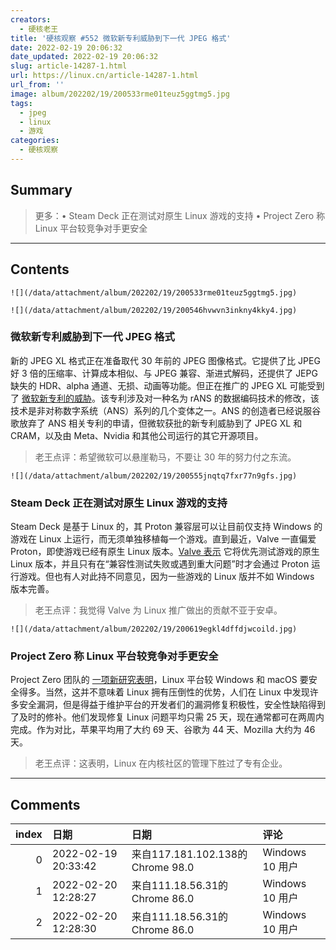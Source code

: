 ```yaml
---
creators:
  - 硬核老王
title: '硬核观察 #552 微软新专利威胁到下一代 JPEG 格式'
date: 2022-02-19 20:06:32
date_updated: 2022-02-19 20:06:32
slug: article-14287-1.html
url: https://linux.cn/article-14287-1.html
url_from: ''
image: album/202202/19/200533rme01teuz5ggtmg5.jpg
tags:
  - jpeg
  - linux
  - 游戏
categories:
  - 硬核观察
---
```


## Summary

> 更多：• Steam Deck 正在测试对原生 Linux 游戏的支持 • Project Zero 称 Linux 平台较竞争对手更安全

***

<!-- more -->

## Contents

`![](/data/attachment/album/202202/19/200533rme01teuz5ggtmg5.jpg)`

`![](/data/attachment/album/202202/19/200546hvwvn3inkny4kky4.jpg)`

### 微软新专利威胁到下一代 JPEG 格式

新的 JPEG XL 格式正在准备取代 30 年前的 JPEG 图像格式。它提供了比 JPEG 好 3 倍的压缩率、计算成本相似、与 JPEG 兼容、渐进式解码，还提供了 JEPG 缺失的 HDR、alpha 通道、无损、动画等功能。但正在推广的 JPEG XL 可能受到了 [微软新专利的威胁](https://www.theregister.com/2022/02/17/microsoft_ans_patent/)。该专利涉及对一种名为 rANS 的数据编码技术的修改，该技术是非对称数字系统（ANS）系列的几个变体之一。ANS 的创造者已经说服谷歌放弃了 ANS 相关专利的申请，但微软获批的新专利威胁到了 JPEG XL 和 CRAM，以及由 Meta、Nvidia 和其他公司运行的其它开源项目。

> 
> 老王点评：希望微软可以悬崖勒马，不要让 30 年的努力付之东流。
> 
> 
> 

`![](/data/attachment/album/202202/19/200555jnqtq7fxr77n9gfs.jpg)`

### Steam Deck 正在测试对原生 Linux 游戏的支持

Steam Deck 是基于 Linux 的，其 Proton 兼容层可以让目前仅支持 Windows 的游戏在 Linux 上运行，而无须单独移植每一个游戏。直到最近，Valve 一直偏爱 Proton，即使游戏已经有原生 Linux 版本。[Valve 表示](https://www.pcgamer.com/valve-is-testing-native-linux-ports-for-the-steam-deck-in-addition-to-proton/) 它将优先测试游戏的原生 Linux 版本，并且只有在“兼容性测试失败或遇到重大问题”时才会通过 Proton 运行游戏。但也有人对此持不同意见，因为一些游戏的 Linux 版并不如 Windows 版本完善。

> 
> 老王点评：我觉得 Valve 为 Linux 推广做出的贡献不亚于安卓。
> 
> 
> 

`![](/data/attachment/album/202202/19/200619egkl4dffdjwcoild.jpg)`

### Project Zero 称 Linux 平台较竞争对手更安全

Project Zero 团队的 [一项新研究表明](https://www.zdnet.com/article/google-project-zero-finds-linux-developers-patch-security-holes-faster-than-anyone-else/)，Linux 平台较 Windows 和 macOS 要安全得多。当然，这并不意味着 Linux 拥有压倒性的优势，人们在 Linux 中发现许多安全漏洞，但是得益于维护平台的开发者们的漏洞修复积极性，安全性缺陷得到了及时的修补。他们发现修复 Linux 问题平均只需 25 天，现在通常都可在两周内完成。作为对比，苹果平均用了大约 69 天、谷歌为 44 天、Mozilla 大约为 46 天。

> 
> 老王点评：这表明，Linux 在内核社区的管理下胜过了专有企业。
> 
> 
>

***

## Comments

|   index | 日期                | 日期                                              | 评论                                                                                               |
|--------:|:--------------------|:--------------------------------------------------|:---------------------------------------------------------------------------------------------------|
|       0 | 2022-02-19 20:33:42 | 来自117.181.102.138的 Chrome 98.0|Windows 10 用户 | 切！谁还用JPEG啊，png和webp不香吗。                                                                |
|       1 | 2022-02-20 12:28:27 | 来自111.18.56.31的 Chrome 86.0|Windows 10 用户    | 彩色图片png体积可以比jpg翻倍，作为漫画修图的经验，webp兼容有点问题。一般遵循逻辑是彩图jpg黑白图png |
|       2 | 2022-02-20 12:28:30 | 来自111.18.56.31的 Chrome 86.0|Windows 10 用户    | 彩色图片png体积可以比jpg翻倍，作为漫画修图的经验，webp兼容有点问题。一般遵循逻辑是彩图jpg黑白图png |

